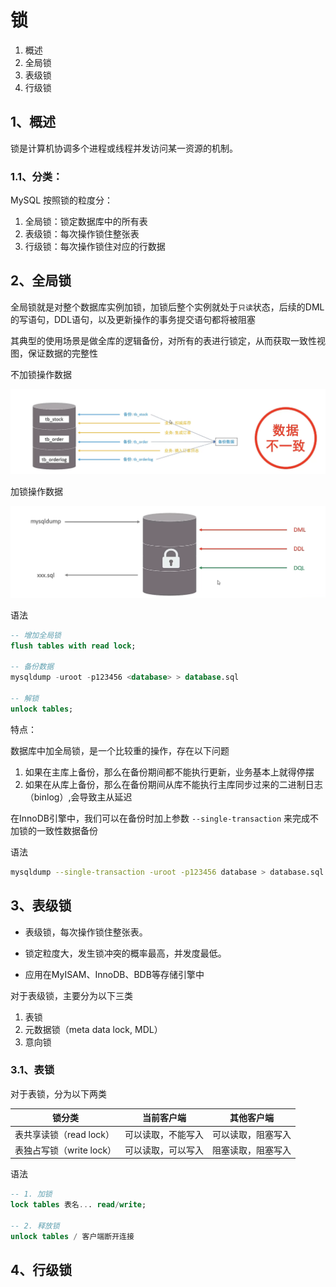 # 锁

1. 概述
2. 全局锁
3. 表级锁
4. 行级锁

## 1、概述

锁是计算机协调多个进程或线程并发访问某一资源的机制。

### 1.1、分类：

MySQL 按照锁的粒度分：

1. 全局锁：锁定数据库中的所有表
2. 表级锁：每次操作锁住整张表
3. 行级锁：每次操作锁住对应的行数据

## 2、全局锁

全局锁就是对整个数据库实例加锁，加锁后整个实例就处于`只读`状态，后续的DML的写语句，DDL语句，以及更新操作的事务提交语句都将被阻塞

其典型的使用场景是做全库的逻辑备份，对所有的表进行锁定，从而获取一致性视图，保证数据的完整性

不加锁操作数据

![](img/example-bakup-data.png)

加锁操作数据

![](img/example-bakup-data-lock.png)

语法

```sql
-- 增加全局锁
flush tables with read lock;

-- 备份数据
mysqldump -uroot -p123456 <database> > database.sql 

-- 解锁
unlock tables;
```

特点：

数据库中加全局锁，是一个比较重的操作，存在以下问题

1. 如果在主库上备份，那么在备份期间都不能执行更新，业务基本上就得停摆
2. 如果在从库上备份，那么在备份期间从库不能执行主库同步过来的二进制日志（binlog）,会导致主从延迟

在InnoDB引擎中，我们可以在备份时加上参数 `--single-transaction` 来完成不加锁的一致性数据备份

语法

```bash
mysqldump --single-transaction -uroot -p123456 database > database.sql
```

## 3、表级锁

- 表级锁，每次操作锁住整张表。

- 锁定粒度大，发生锁冲突的概率最高，并发度最低。

- 应用在MyISAM、InnoDB、BDB等存储引擎中


对于表级锁，主要分为以下三类

1. 表锁
2. 元数据锁（meta data lock, MDL）
3. 意向锁

### 3.1、表锁

对于表锁，分为以下两类

|锁分类 | 当前客户端 | 其他客户端
| - | - | - 
|表共享读锁（read lock）| 可以读取，不能写入 | 可以读取，阻塞写入
|表独占写锁（write lock）| 可以读取，可以写入 | 阻塞读取，阻塞写入

语法
```sql
-- 1. 加锁
lock tables 表名... read/write;

-- 2. 释放锁
unlock tables / 客户端断开连接
```




## 4、行级锁

